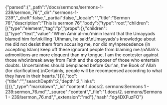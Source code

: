 {"parsed":{"_path":"/docs/sermons/sermons-1-239/sermon_76","_dir":"sermons-1-239","_draft":false,"_partial":false,"_locale":"","title":"Sermon 76","description":"This is sermon 76","body":{"type":"root","children":[{"type":"element","tag":"p","props":{},"children":[{"type":"text","value":"When Amir al-mu'minin learnt that the Umayyads blamed him for\nkilling `Uthman, he said:\nUmayyads's knowledge about me did not desist them from accusing me, nor did my\nprecedence (in accepting Islam) keep off these ignorant people from blaming me.\nAllah's admonitions are more eloquent than my tongue. I am the contester against those who\nbreak away from Faith and the opposer of those who entertain doubts. Uncertainties should be\nplaced before Qur'an, the Book of Allah (for clarification).\nCertainly, people will be recompensed according to what they have in their hearts."}]}],"toc":{"title":"","searchDepth":2,"depth":2,"links":[]}},"_type":"markdown","_id":"content:1.docs:2. sermons:Sermons 1 - 239:sermon_76.md","_source":"content","_file":"1.docs/2. sermons/Sermons 1 - 239/sermon_76.md","_extension":"md"},"hash":"dg4DXFuzFO"}